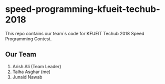 # speed-programming-kfueit-techub-2018
This repo contains our team`s code for KFUEIT Techub 2018 Speed Programming Contest.

## Our Team
1. Arish Ali (Team Leader)
2. Talha Asghar (me)
3. Junaid Nawab
